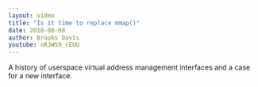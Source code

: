```yaml
---
layout: video
title: "Is it time to replace mmap()"
date: 2018-06-08
author: Brooks Davis
youtube: nRJWS9_cEUU
---
```

A history of userspace virtual address management interfaces and a case for a new interface.
